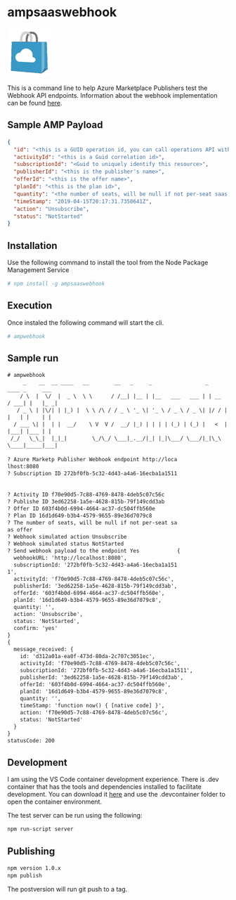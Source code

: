 # ampsaaswebhook

![Azure Marketplace Shopping Bag](./images/amptotebag.jpg)


This is a command line to help Azure Marketplace Publishers test the Webhook API endpoints.  Information about the webhook implementation can be found [here](https://docs.microsoft.com/en-us/azure/marketplace/partner-center-portal/pc-saas-fulfillment-api-v2#implementing-a-webhook-on-the-saas-service).

## Sample AMP Payload

``` json
{
  "id": "<this is a GUID operation id, you can call operations API with this to get status>",
  "activityId": "<this is a Guid correlation id>",
  "subscriptionId": "<Guid to uniquely identify this resource>",
  "publisherId": "<this is the publisher's name>",
  "offerId": "<this is the offer name>",
  "planId": "<this is the plan id>",
  "quantity": "<the number of seats, will be null if not per-seat saas offer>",
  "timeStamp": "2019-04-15T20:17:31.7350641Z",
  "action": "Unsubscribe",
  "status": "NotStarted"  
}
```

## Installation

Use the following command to install the tool from the Node Package Management Service

``` bash
# npm install -g ampsaaswebhook
```

## Execution

Once instaled the following command will start the cli.

``` bash
# ampwebhook
```

## Sample run

```
# ampwebhook
     _    __  __ ____   __        __   _     _                 _       ____ _     ___ 
    / \  |  \/  |  _ \  \ \      / /__| |__ | |__   ___   ___ | | __  / ___| |   |_ _|
   / _ \ | |\/| | |_) |  \ \ /\ / / _ \ '_ \| '_ \ / _ \ / _ \| |/ / | |   | |    | | 
  / ___ \| |  | |  __/    \ V  V /  __/ |_) | | | | (_) | (_) |   <  | |___| |___ | | 
 /_/   \_\_|  |_|_|        \_/\_/ \___|_.__/|_| |_|\___/ \___/|_|\_\  \____|_____|___|
                                                                                      
? Azure Marketp Publisher Webhook endpoint http://loca
lhost:8080
? Subscription ID 272bf0fb-5c32-4d43-a4a6-16ecba1a1511


? Activity ID f70e90d5-7c88-4769-8478-4deb5c07c56c
? Publishe ID 3ed62258-1a5e-4628-815b-79f149cdd3ab
? Offer ID 603f4b0d-6994-4664-ac37-dc504ffb560e
? Plan ID 16d1d649-b3b4-4579-9655-89e36d7079c8
? The number of seats, will be null if not per-seat sa
as offer 
? Webhook simulated action Unsubscribe
? Webhook simulated status NotStarted
? Send webhook payload to the endpoint Yes            {
  webhookURL: 'http://localhost:8080',
  subscriptionId: '272bf0fb-5c32-4d43-a4a6-16ecba1a151
1',
  activityId: 'f70e90d5-7c88-4769-8478-4deb5c07c56c',
  publisherId: '3ed62258-1a5e-4628-815b-79f149cdd3ab',
  offerId: '603f4b0d-6994-4664-ac37-dc504ffb560e',
  planId: '16d1d649-b3b4-4579-9655-89e36d7079c8',
  quantity: '',
  action: 'Unsubscribe',
  status: 'NotStarted',
  confirm: 'yes'
}
{
  message_received: {
    id: 'd312a01a-ea0f-473d-80da-2c707c3051ec',
    activityId: 'f70e90d5-7c88-4769-8478-4deb5c07c56c',
    subscriptionId: '272bf0fb-5c32-4d43-a4a6-16ecba1a1511',
    publisherId: '3ed62258-1a5e-4628-815b-79f149cdd3ab',
    offerId: '603f4b0d-6994-4664-ac37-dc504ffb560e',
    planId: '16d1d649-b3b4-4579-9655-89e36d7079c8',
    quantity: '',
    timeStamp: 'function now() { [native code] }',
    action: 'f70e90d5-7c88-4769-8478-4deb5c07c56c',
    status: 'NotStarted'
  }
}
statusCode: 200
```

## Development

I am using the VS Code container development experience.  There is .dev container that has the tools and dependencies installed to facilitate development.  You can download it [here](https://marketplace.visualstudio.com/items?itemName=ms-vscode-remote.remote-containers) and use the .devcontainer folder to open the container environment.

The test server can be run using the following:

``` bash
npm run-script server
```

## Publishing

``` bash
npm version 1.0.x
npm publish
```

The postversion will run git push to a tag.
